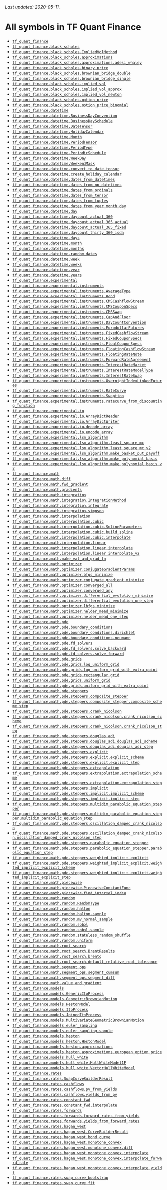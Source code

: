 <!--
This file is generated by a tool. Do not edit directly.
For open-source contributions the docs will be updated automatically.
-->

*Last updated: 2020-05-11.*
# All symbols in TF Quant Finance

*  <a href="./tf_quant_finance.md"><code>tf_quant_finance</code></a>
*  <a href="./tf_quant_finance/black_scholes.md"><code>tf_quant_finance.black_scholes</code></a>
*  <a href="./tf_quant_finance/black_scholes/ImpliedVolMethod.md"><code>tf_quant_finance.black_scholes.ImpliedVolMethod</code></a>
*  <a href="./tf_quant_finance/black_scholes/approximations.md"><code>tf_quant_finance.black_scholes.approximations</code></a>
*  <a href="./tf_quant_finance/black_scholes/approximations/adesi_whaley.md"><code>tf_quant_finance.black_scholes.approximations.adesi_whaley</code></a>
*  <a href="./tf_quant_finance/black_scholes/binary_price.md"><code>tf_quant_finance.black_scholes.binary_price</code></a>
*  <a href="./tf_quant_finance/black_scholes/brownian_bridge_double.md"><code>tf_quant_finance.black_scholes.brownian_bridge_double</code></a>
*  <a href="./tf_quant_finance/black_scholes/brownian_bridge_single.md"><code>tf_quant_finance.black_scholes.brownian_bridge_single</code></a>
*  <a href="./tf_quant_finance/black_scholes/implied_vol.md"><code>tf_quant_finance.black_scholes.implied_vol</code></a>
*  <a href="./tf_quant_finance/black_scholes/implied_vol_approx.md"><code>tf_quant_finance.black_scholes.implied_vol_approx</code></a>
*  <a href="./tf_quant_finance/black_scholes/implied_vol_newton.md"><code>tf_quant_finance.black_scholes.implied_vol_newton</code></a>
*  <a href="./tf_quant_finance/black_scholes/option_price.md"><code>tf_quant_finance.black_scholes.option_price</code></a>
*  <a href="./tf_quant_finance/black_scholes/option_price_binomial.md"><code>tf_quant_finance.black_scholes.option_price_binomial</code></a>
*  <a href="./tf_quant_finance/datetime.md"><code>tf_quant_finance.datetime</code></a>
*  <a href="./tf_quant_finance/datetime/BusinessDayConvention.md"><code>tf_quant_finance.datetime.BusinessDayConvention</code></a>
*  <a href="./tf_quant_finance/datetime/BusinessDaySchedule.md"><code>tf_quant_finance.datetime.BusinessDaySchedule</code></a>
*  <a href="./tf_quant_finance/datetime/DateTensor.md"><code>tf_quant_finance.datetime.DateTensor</code></a>
*  <a href="./tf_quant_finance/datetime/HolidayCalendar.md"><code>tf_quant_finance.datetime.HolidayCalendar</code></a>
*  <a href="./tf_quant_finance/datetime/Month.md"><code>tf_quant_finance.datetime.Month</code></a>
*  <a href="./tf_quant_finance/datetime/PeriodTensor.md"><code>tf_quant_finance.datetime.PeriodTensor</code></a>
*  <a href="./tf_quant_finance/datetime/PeriodType.md"><code>tf_quant_finance.datetime.PeriodType</code></a>
*  <a href="./tf_quant_finance/datetime/PeriodicSchedule.md"><code>tf_quant_finance.datetime.PeriodicSchedule</code></a>
*  <a href="./tf_quant_finance/datetime/WeekDay.md"><code>tf_quant_finance.datetime.WeekDay</code></a>
*  <a href="./tf_quant_finance/datetime/WeekendMask.md"><code>tf_quant_finance.datetime.WeekendMask</code></a>
*  <a href="./tf_quant_finance/datetime/convert_to_date_tensor.md"><code>tf_quant_finance.datetime.convert_to_date_tensor</code></a>
*  <a href="./tf_quant_finance/datetime/create_holiday_calendar.md"><code>tf_quant_finance.datetime.create_holiday_calendar</code></a>
*  <a href="./tf_quant_finance/datetime/dates_from_datetimes.md"><code>tf_quant_finance.datetime.dates_from_datetimes</code></a>
*  <a href="./tf_quant_finance/datetime/dates_from_np_datetimes.md"><code>tf_quant_finance.datetime.dates_from_np_datetimes</code></a>
*  <a href="./tf_quant_finance/datetime/dates_from_ordinals.md"><code>tf_quant_finance.datetime.dates_from_ordinals</code></a>
*  <a href="./tf_quant_finance/datetime/dates_from_tensor.md"><code>tf_quant_finance.datetime.dates_from_tensor</code></a>
*  <a href="./tf_quant_finance/datetime/dates_from_tuples.md"><code>tf_quant_finance.datetime.dates_from_tuples</code></a>
*  <a href="./tf_quant_finance/datetime/dates_from_year_month_day.md"><code>tf_quant_finance.datetime.dates_from_year_month_day</code></a>
*  <a href="./tf_quant_finance/datetime/day.md"><code>tf_quant_finance.datetime.day</code></a>
*  <a href="./tf_quant_finance/datetime/daycount_actual_360.md"><code>tf_quant_finance.datetime.daycount_actual_360</code></a>
*  <a href="./tf_quant_finance/datetime/daycount_actual_365_actual.md"><code>tf_quant_finance.datetime.daycount_actual_365_actual</code></a>
*  <a href="./tf_quant_finance/datetime/daycount_actual_365_fixed.md"><code>tf_quant_finance.datetime.daycount_actual_365_fixed</code></a>
*  <a href="./tf_quant_finance/datetime/daycount_thirty_360_isda.md"><code>tf_quant_finance.datetime.daycount_thirty_360_isda</code></a>
*  <a href="./tf_quant_finance/datetime/days.md"><code>tf_quant_finance.datetime.days</code></a>
*  <a href="./tf_quant_finance/datetime/month.md"><code>tf_quant_finance.datetime.month</code></a>
*  <a href="./tf_quant_finance/datetime/months.md"><code>tf_quant_finance.datetime.months</code></a>
*  <a href="./tf_quant_finance/datetime/random_dates.md"><code>tf_quant_finance.datetime.random_dates</code></a>
*  <a href="./tf_quant_finance/datetime/week.md"><code>tf_quant_finance.datetime.week</code></a>
*  <a href="./tf_quant_finance/datetime/weeks.md"><code>tf_quant_finance.datetime.weeks</code></a>
*  <a href="./tf_quant_finance/datetime/year.md"><code>tf_quant_finance.datetime.year</code></a>
*  <a href="./tf_quant_finance/datetime/years.md"><code>tf_quant_finance.datetime.years</code></a>
*  <a href="./tf_quant_finance/experimental.md"><code>tf_quant_finance.experimental</code></a>
*  <a href="./tf_quant_finance/experimental/instruments.md"><code>tf_quant_finance.experimental.instruments</code></a>
*  <a href="./tf_quant_finance/experimental/instruments/AverageType.md"><code>tf_quant_finance.experimental.instruments.AverageType</code></a>
*  <a href="./tf_quant_finance/experimental/instruments/Bond.md"><code>tf_quant_finance.experimental.instruments.Bond</code></a>
*  <a href="./tf_quant_finance/experimental/instruments/CMSCashflowStream.md"><code>tf_quant_finance.experimental.instruments.CMSCashflowStream</code></a>
*  <a href="./tf_quant_finance/experimental/instruments/CMSCouponSpecs.md"><code>tf_quant_finance.experimental.instruments.CMSCouponSpecs</code></a>
*  <a href="./tf_quant_finance/experimental/instruments/CMSSwap.md"><code>tf_quant_finance.experimental.instruments.CMSSwap</code></a>
*  <a href="./tf_quant_finance/experimental/instruments/CapAndFloor.md"><code>tf_quant_finance.experimental.instruments.CapAndFloor</code></a>
*  <a href="./tf_quant_finance/experimental/instruments/DayCountConvention.md"><code>tf_quant_finance.experimental.instruments.DayCountConvention</code></a>
*  <a href="./tf_quant_finance/experimental/instruments/EurodollarFutures.md"><code>tf_quant_finance.experimental.instruments.EurodollarFutures</code></a>
*  <a href="./tf_quant_finance/experimental/instruments/FixedCashflowStream.md"><code>tf_quant_finance.experimental.instruments.FixedCashflowStream</code></a>
*  <a href="./tf_quant_finance/experimental/instruments/FixedCouponSpecs.md"><code>tf_quant_finance.experimental.instruments.FixedCouponSpecs</code></a>
*  <a href="./tf_quant_finance/experimental/instruments/FloatCouponSpecs.md"><code>tf_quant_finance.experimental.instruments.FloatCouponSpecs</code></a>
*  <a href="./tf_quant_finance/experimental/instruments/FloatingCashflowStream.md"><code>tf_quant_finance.experimental.instruments.FloatingCashflowStream</code></a>
*  <a href="./tf_quant_finance/experimental/instruments/FloatingRateNote.md"><code>tf_quant_finance.experimental.instruments.FloatingRateNote</code></a>
*  <a href="./tf_quant_finance/experimental/instruments/ForwardRateAgreement.md"><code>tf_quant_finance.experimental.instruments.ForwardRateAgreement</code></a>
*  <a href="./tf_quant_finance/experimental/instruments/InterestRateMarket.md"><code>tf_quant_finance.experimental.instruments.InterestRateMarket</code></a>
*  <a href="./tf_quant_finance/experimental/instruments/InterestRateModelType.md"><code>tf_quant_finance.experimental.instruments.InterestRateModelType</code></a>
*  <a href="./tf_quant_finance/experimental/instruments/InterestRateSwap.md"><code>tf_quant_finance.experimental.instruments.InterestRateSwap</code></a>
*  <a href="./tf_quant_finance/experimental/instruments/OvernightIndexLinkedFutures.md"><code>tf_quant_finance.experimental.instruments.OvernightIndexLinkedFutures</code></a>
*  <a href="./tf_quant_finance/experimental/instruments/RateCurve.md"><code>tf_quant_finance.experimental.instruments.RateCurve</code></a>
*  <a href="./tf_quant_finance/experimental/instruments/Swaption.md"><code>tf_quant_finance.experimental.instruments.Swaption</code></a>
*  <a href="./tf_quant_finance/experimental/instruments/ratecurve_from_discounting_function.md"><code>tf_quant_finance.experimental.instruments.ratecurve_from_discounting_function</code></a>
*  <a href="./tf_quant_finance/experimental/io.md"><code>tf_quant_finance.experimental.io</code></a>
*  <a href="./tf_quant_finance/experimental/io/ArrayDictReader.md"><code>tf_quant_finance.experimental.io.ArrayDictReader</code></a>
*  <a href="./tf_quant_finance/experimental/io/ArrayDictWriter.md"><code>tf_quant_finance.experimental.io.ArrayDictWriter</code></a>
*  <a href="./tf_quant_finance/experimental/io/decode_array.md"><code>tf_quant_finance.experimental.io.decode_array</code></a>
*  <a href="./tf_quant_finance/experimental/io/encode_array.md"><code>tf_quant_finance.experimental.io.encode_array</code></a>
*  <a href="./tf_quant_finance/experimental/lsm_algorithm.md"><code>tf_quant_finance.experimental.lsm_algorithm</code></a>
*  <a href="./tf_quant_finance/experimental/lsm_algorithm/least_square_mc.md"><code>tf_quant_finance.experimental.lsm_algorithm.least_square_mc</code></a>
*  <a href="./tf_quant_finance/experimental/lsm_algorithm/least_square_mc_v2.md"><code>tf_quant_finance.experimental.lsm_algorithm.least_square_mc_v2</code></a>
*  <a href="./tf_quant_finance/experimental/lsm_algorithm/make_basket_put_payoff.md"><code>tf_quant_finance.experimental.lsm_algorithm.make_basket_put_payoff</code></a>
*  <a href="./tf_quant_finance/experimental/lsm_algorithm/make_polynomial_basis.md"><code>tf_quant_finance.experimental.lsm_algorithm.make_polynomial_basis</code></a>
*  <a href="./tf_quant_finance/experimental/lsm_algorithm/make_polynomial_basis_v2.md"><code>tf_quant_finance.experimental.lsm_algorithm.make_polynomial_basis_v2</code></a>
*  <a href="./tf_quant_finance/math.md"><code>tf_quant_finance.math</code></a>
*  <a href="./tf_quant_finance/math/diff.md"><code>tf_quant_finance.math.diff</code></a>
*  <a href="./tf_quant_finance/math/fwd_gradient.md"><code>tf_quant_finance.math.fwd_gradient</code></a>
*  <a href="./tf_quant_finance/math/gradients.md"><code>tf_quant_finance.math.gradients</code></a>
*  <a href="./tf_quant_finance/math/integration.md"><code>tf_quant_finance.math.integration</code></a>
*  <a href="./tf_quant_finance/math/integration/IntegrationMethod.md"><code>tf_quant_finance.math.integration.IntegrationMethod</code></a>
*  <a href="./tf_quant_finance/math/integration/integrate.md"><code>tf_quant_finance.math.integration.integrate</code></a>
*  <a href="./tf_quant_finance/math/integration/simpson.md"><code>tf_quant_finance.math.integration.simpson</code></a>
*  <a href="./tf_quant_finance/math/interpolation.md"><code>tf_quant_finance.math.interpolation</code></a>
*  <a href="./tf_quant_finance/math/interpolation/cubic.md"><code>tf_quant_finance.math.interpolation.cubic</code></a>
*  <a href="./tf_quant_finance/math/interpolation/cubic/SplineParameters.md"><code>tf_quant_finance.math.interpolation.cubic.SplineParameters</code></a>
*  <a href="./tf_quant_finance/math/interpolation/cubic/build_spline.md"><code>tf_quant_finance.math.interpolation.cubic.build_spline</code></a>
*  <a href="./tf_quant_finance/math/interpolation/cubic/interpolate.md"><code>tf_quant_finance.math.interpolation.cubic.interpolate</code></a>
*  <a href="./tf_quant_finance/math/interpolation/linear.md"><code>tf_quant_finance.math.interpolation.linear</code></a>
*  <a href="./tf_quant_finance/math/interpolation/linear/interpolate.md"><code>tf_quant_finance.math.interpolation.linear.interpolate</code></a>
*  <a href="./tf_quant_finance/math/interpolation/linear/interpolate_v2.md"><code>tf_quant_finance.math.interpolation.linear.interpolate_v2</code></a>
*  <a href="./tf_quant_finance/math/make_val_and_grad_fn.md"><code>tf_quant_finance.math.make_val_and_grad_fn</code></a>
*  <a href="./tf_quant_finance/math/optimizer.md"><code>tf_quant_finance.math.optimizer</code></a>
*  <a href="./tf_quant_finance/math/optimizer/ConjugateGradientParams.md"><code>tf_quant_finance.math.optimizer.ConjugateGradientParams</code></a>
*  <a href="./tf_quant_finance/math/optimizer/bfgs_minimize.md"><code>tf_quant_finance.math.optimizer.bfgs_minimize</code></a>
*  <a href="./tf_quant_finance/math/optimizer/conjugate_gradient_minimize.md"><code>tf_quant_finance.math.optimizer.conjugate_gradient_minimize</code></a>
*  <a href="./tf_quant_finance/math/optimizer/converged_all.md"><code>tf_quant_finance.math.optimizer.converged_all</code></a>
*  <a href="./tf_quant_finance/math/optimizer/converged_any.md"><code>tf_quant_finance.math.optimizer.converged_any</code></a>
*  <a href="./tf_quant_finance/math/optimizer/differential_evolution_minimize.md"><code>tf_quant_finance.math.optimizer.differential_evolution_minimize</code></a>
*  <a href="./tf_quant_finance/math/optimizer/differential_evolution_one_step.md"><code>tf_quant_finance.math.optimizer.differential_evolution_one_step</code></a>
*  <a href="./tf_quant_finance/math/optimizer/lbfgs_minimize.md"><code>tf_quant_finance.math.optimizer.lbfgs_minimize</code></a>
*  <a href="./tf_quant_finance/math/optimizer/nelder_mead_minimize.md"><code>tf_quant_finance.math.optimizer.nelder_mead_minimize</code></a>
*  <a href="./tf_quant_finance/math/optimizer/nelder_mead_one_step.md"><code>tf_quant_finance.math.optimizer.nelder_mead_one_step</code></a>
*  <a href="./tf_quant_finance/math/pde.md"><code>tf_quant_finance.math.pde</code></a>
*  <a href="./tf_quant_finance/math/pde/boundary_conditions.md"><code>tf_quant_finance.math.pde.boundary_conditions</code></a>
*  <a href="./tf_quant_finance/math/pde/boundary_conditions/dirichlet.md"><code>tf_quant_finance.math.pde.boundary_conditions.dirichlet</code></a>
*  <a href="./tf_quant_finance/math/pde/boundary_conditions/neumann.md"><code>tf_quant_finance.math.pde.boundary_conditions.neumann</code></a>
*  <a href="./tf_quant_finance/math/pde/fd_solvers.md"><code>tf_quant_finance.math.pde.fd_solvers</code></a>
*  <a href="./tf_quant_finance/math/pde/fd_solvers/solve_backward.md"><code>tf_quant_finance.math.pde.fd_solvers.solve_backward</code></a>
*  <a href="./tf_quant_finance/math/pde/fd_solvers/solve_forward.md"><code>tf_quant_finance.math.pde.fd_solvers.solve_forward</code></a>
*  <a href="./tf_quant_finance/math/pde/grids.md"><code>tf_quant_finance.math.pde.grids</code></a>
*  <a href="./tf_quant_finance/math/pde/grids/log_uniform_grid.md"><code>tf_quant_finance.math.pde.grids.log_uniform_grid</code></a>
*  <a href="./tf_quant_finance/math/pde/grids/log_uniform_grid_with_extra_point.md"><code>tf_quant_finance.math.pde.grids.log_uniform_grid_with_extra_point</code></a>
*  <a href="./tf_quant_finance/math/pde/grids/rectangular_grid.md"><code>tf_quant_finance.math.pde.grids.rectangular_grid</code></a>
*  <a href="./tf_quant_finance/math/pde/grids/uniform_grid.md"><code>tf_quant_finance.math.pde.grids.uniform_grid</code></a>
*  <a href="./tf_quant_finance/math/pde/grids/uniform_grid_with_extra_point.md"><code>tf_quant_finance.math.pde.grids.uniform_grid_with_extra_point</code></a>
*  <a href="./tf_quant_finance/math/pde/steppers.md"><code>tf_quant_finance.math.pde.steppers</code></a>
*  <a href="./tf_quant_finance/math/pde/steppers/composite_stepper.md"><code>tf_quant_finance.math.pde.steppers.composite_stepper</code></a>
*  <a href="./tf_quant_finance/math/pde/steppers/composite_stepper/composite_scheme_step.md"><code>tf_quant_finance.math.pde.steppers.composite_stepper.composite_scheme_step</code></a>
*  <a href="./tf_quant_finance/math/pde/steppers/crank_nicolson.md"><code>tf_quant_finance.math.pde.steppers.crank_nicolson</code></a>
*  <a href="./tf_quant_finance/math/pde/steppers/crank_nicolson/crank_nicolson_scheme.md"><code>tf_quant_finance.math.pde.steppers.crank_nicolson.crank_nicolson_scheme</code></a>
*  <a href="./tf_quant_finance/math/pde/steppers/crank_nicolson/crank_nicolson_step.md"><code>tf_quant_finance.math.pde.steppers.crank_nicolson.crank_nicolson_step</code></a>
*  <a href="./tf_quant_finance/math/pde/steppers/douglas_adi.md"><code>tf_quant_finance.math.pde.steppers.douglas_adi</code></a>
*  <a href="./tf_quant_finance/math/pde/steppers/douglas_adi/douglas_adi_scheme.md"><code>tf_quant_finance.math.pde.steppers.douglas_adi.douglas_adi_scheme</code></a>
*  <a href="./tf_quant_finance/math/pde/steppers/douglas_adi/douglas_adi_step.md"><code>tf_quant_finance.math.pde.steppers.douglas_adi.douglas_adi_step</code></a>
*  <a href="./tf_quant_finance/math/pde/steppers/explicit.md"><code>tf_quant_finance.math.pde.steppers.explicit</code></a>
*  <a href="./tf_quant_finance/math/pde/steppers/explicit/explicit_scheme.md"><code>tf_quant_finance.math.pde.steppers.explicit.explicit_scheme</code></a>
*  <a href="./tf_quant_finance/math/pde/steppers/explicit/explicit_step.md"><code>tf_quant_finance.math.pde.steppers.explicit.explicit_step</code></a>
*  <a href="./tf_quant_finance/math/pde/steppers/extrapolation.md"><code>tf_quant_finance.math.pde.steppers.extrapolation</code></a>
*  <a href="./tf_quant_finance/math/pde/steppers/extrapolation/extrapolation_scheme.md"><code>tf_quant_finance.math.pde.steppers.extrapolation.extrapolation_scheme</code></a>
*  <a href="./tf_quant_finance/math/pde/steppers/extrapolation/extrapolation_step.md"><code>tf_quant_finance.math.pde.steppers.extrapolation.extrapolation_step</code></a>
*  <a href="./tf_quant_finance/math/pde/steppers/implicit.md"><code>tf_quant_finance.math.pde.steppers.implicit</code></a>
*  <a href="./tf_quant_finance/math/pde/steppers/implicit/implicit_scheme.md"><code>tf_quant_finance.math.pde.steppers.implicit.implicit_scheme</code></a>
*  <a href="./tf_quant_finance/math/pde/steppers/implicit/implicit_step.md"><code>tf_quant_finance.math.pde.steppers.implicit.implicit_step</code></a>
*  <a href="./tf_quant_finance/math/pde/steppers/multidim_parabolic_equation_stepper.md"><code>tf_quant_finance.math.pde.steppers.multidim_parabolic_equation_stepper</code></a>
*  <a href="./tf_quant_finance/math/pde/steppers/multidim_parabolic_equation_stepper/multidim_parabolic_equation_step.md"><code>tf_quant_finance.math.pde.steppers.multidim_parabolic_equation_stepper.multidim_parabolic_equation_step</code></a>
*  <a href="./tf_quant_finance/math/pde/steppers/oscillation_damped_crank_nicolson.md"><code>tf_quant_finance.math.pde.steppers.oscillation_damped_crank_nicolson</code></a>
*  <a href="./tf_quant_finance/math/pde/steppers/oscillation_damped_crank_nicolson/oscillation_damped_crank_nicolson_step.md"><code>tf_quant_finance.math.pde.steppers.oscillation_damped_crank_nicolson.oscillation_damped_crank_nicolson_step</code></a>
*  <a href="./tf_quant_finance/math/pde/steppers/parabolic_equation_stepper.md"><code>tf_quant_finance.math.pde.steppers.parabolic_equation_stepper</code></a>
*  <a href="./tf_quant_finance/math/pde/steppers/parabolic_equation_stepper/parabolic_equation_step.md"><code>tf_quant_finance.math.pde.steppers.parabolic_equation_stepper.parabolic_equation_step</code></a>
*  <a href="./tf_quant_finance/math/pde/steppers/weighted_implicit_explicit.md"><code>tf_quant_finance.math.pde.steppers.weighted_implicit_explicit</code></a>
*  <a href="./tf_quant_finance/math/pde/steppers/weighted_implicit_explicit/weighted_implicit_explicit_scheme.md"><code>tf_quant_finance.math.pde.steppers.weighted_implicit_explicit.weighted_implicit_explicit_scheme</code></a>
*  <a href="./tf_quant_finance/math/pde/steppers/weighted_implicit_explicit/weighted_implicit_explicit_step.md"><code>tf_quant_finance.math.pde.steppers.weighted_implicit_explicit.weighted_implicit_explicit_step</code></a>
*  <a href="./tf_quant_finance/math/piecewise.md"><code>tf_quant_finance.math.piecewise</code></a>
*  <a href="./tf_quant_finance/math/piecewise/PiecewiseConstantFunc.md"><code>tf_quant_finance.math.piecewise.PiecewiseConstantFunc</code></a>
*  <a href="./tf_quant_finance/math/piecewise/find_interval_index.md"><code>tf_quant_finance.math.piecewise.find_interval_index</code></a>
*  <a href="./tf_quant_finance/math/random.md"><code>tf_quant_finance.math.random</code></a>
*  <a href="./tf_quant_finance/math/random/RandomType.md"><code>tf_quant_finance.math.random.RandomType</code></a>
*  <a href="./tf_quant_finance/math/random/halton.md"><code>tf_quant_finance.math.random.halton</code></a>
*  <a href="./tf_quant_finance/math/random/halton/sample.md"><code>tf_quant_finance.math.random.halton.sample</code></a>
*  <a href="./tf_quant_finance/math/random/mv_normal_sample.md"><code>tf_quant_finance.math.random.mv_normal_sample</code></a>
*  <a href="./tf_quant_finance/math/random/sobol.md"><code>tf_quant_finance.math.random.sobol</code></a>
*  <a href="./tf_quant_finance/math/random/sobol/sample.md"><code>tf_quant_finance.math.random.sobol.sample</code></a>
*  <a href="./tf_quant_finance/math/random/stateless_random_shuffle.md"><code>tf_quant_finance.math.random.stateless_random_shuffle</code></a>
*  <a href="./tf_quant_finance/math/random/uniform.md"><code>tf_quant_finance.math.random.uniform</code></a>
*  <a href="./tf_quant_finance/math/root_search.md"><code>tf_quant_finance.math.root_search</code></a>
*  <a href="./tf_quant_finance/math/root_search/BrentResults.md"><code>tf_quant_finance.math.root_search.BrentResults</code></a>
*  <a href="./tf_quant_finance/math/root_search/brentq.md"><code>tf_quant_finance.math.root_search.brentq</code></a>
*  <a href="./tf_quant_finance/math/root_search/default_relative_root_tolerance.md"><code>tf_quant_finance.math.root_search.default_relative_root_tolerance</code></a>
*  <a href="./tf_quant_finance/math/segment_ops.md"><code>tf_quant_finance.math.segment_ops</code></a>
*  <a href="./tf_quant_finance/math/segment_ops/segment_cumsum.md"><code>tf_quant_finance.math.segment_ops.segment_cumsum</code></a>
*  <a href="./tf_quant_finance/math/segment_ops/segment_diff.md"><code>tf_quant_finance.math.segment_ops.segment_diff</code></a>
*  <a href="./tf_quant_finance/math/value_and_gradient.md"><code>tf_quant_finance.math.value_and_gradient</code></a>
*  <a href="./tf_quant_finance/models.md"><code>tf_quant_finance.models</code></a>
*  <a href="./tf_quant_finance/models/GenericItoProcess.md"><code>tf_quant_finance.models.GenericItoProcess</code></a>
*  <a href="./tf_quant_finance/models/GeometricBrownianMotion.md"><code>tf_quant_finance.models.GeometricBrownianMotion</code></a>
*  <a href="./tf_quant_finance/models/HestonModel.md"><code>tf_quant_finance.models.HestonModel</code></a>
*  <a href="./tf_quant_finance/models/ItoProcess.md"><code>tf_quant_finance.models.ItoProcess</code></a>
*  <a href="./tf_quant_finance/models/JoinedItoProcess.md"><code>tf_quant_finance.models.JoinedItoProcess</code></a>
*  <a href="./tf_quant_finance/models/MultivariateGeometricBrownianMotion.md"><code>tf_quant_finance.models.MultivariateGeometricBrownianMotion</code></a>
*  <a href="./tf_quant_finance/models/euler_sampling.md"><code>tf_quant_finance.models.euler_sampling</code></a>
*  <a href="./tf_quant_finance/models/euler_sampling/sample.md"><code>tf_quant_finance.models.euler_sampling.sample</code></a>
*  <a href="./tf_quant_finance/models/heston.md"><code>tf_quant_finance.models.heston</code></a>
*  <a href="./tf_quant_finance/models/HestonModel.md"><code>tf_quant_finance.models.heston.HestonModel</code></a>
*  <a href="./tf_quant_finance/models/heston/approximations.md"><code>tf_quant_finance.models.heston.approximations</code></a>
*  <a href="./tf_quant_finance/models/heston/approximations/european_option_price.md"><code>tf_quant_finance.models.heston.approximations.european_option_price</code></a>
*  <a href="./tf_quant_finance/models/hull_white.md"><code>tf_quant_finance.models.hull_white</code></a>
*  <a href="./tf_quant_finance/models/hull_white/HullWhiteModel1F.md"><code>tf_quant_finance.models.hull_white.HullWhiteModel1F</code></a>
*  <a href="./tf_quant_finance/models/hull_white/VectorHullWhiteModel.md"><code>tf_quant_finance.models.hull_white.VectorHullWhiteModel</code></a>
*  <a href="./tf_quant_finance/rates.md"><code>tf_quant_finance.rates</code></a>
*  <a href="./tf_quant_finance/rates/SwapCurveBuilderResult.md"><code>tf_quant_finance.rates.SwapCurveBuilderResult</code></a>
*  <a href="./tf_quant_finance/rates/cashflows.md"><code>tf_quant_finance.rates.cashflows</code></a>
*  <a href="./tf_quant_finance/rates/cashflows/pv_from_yields.md"><code>tf_quant_finance.rates.cashflows.pv_from_yields</code></a>
*  <a href="./tf_quant_finance/rates/cashflows/yields_from_pv.md"><code>tf_quant_finance.rates.cashflows.yields_from_pv</code></a>
*  <a href="./tf_quant_finance/rates/constant_fwd.md"><code>tf_quant_finance.rates.constant_fwd</code></a>
*  <a href="./tf_quant_finance/rates/constant_fwd/interpolate.md"><code>tf_quant_finance.rates.constant_fwd.interpolate</code></a>
*  <a href="./tf_quant_finance/rates/forwards.md"><code>tf_quant_finance.rates.forwards</code></a>
*  <a href="./tf_quant_finance/rates/forwards/forward_rates_from_yields.md"><code>tf_quant_finance.rates.forwards.forward_rates_from_yields</code></a>
*  <a href="./tf_quant_finance/rates/forwards/yields_from_forward_rates.md"><code>tf_quant_finance.rates.forwards.yields_from_forward_rates</code></a>
*  <a href="./tf_quant_finance/rates/hagan_west.md"><code>tf_quant_finance.rates.hagan_west</code></a>
*  <a href="./tf_quant_finance/rates/hagan_west/CurveBuilderResult.md"><code>tf_quant_finance.rates.hagan_west.CurveBuilderResult</code></a>
*  <a href="./tf_quant_finance/rates/hagan_west/bond_curve.md"><code>tf_quant_finance.rates.hagan_west.bond_curve</code></a>
*  <a href="./tf_quant_finance/rates/hagan_west/monotone_convex.md"><code>tf_quant_finance.rates.hagan_west.monotone_convex</code></a>
*  <a href="./tf_quant_finance/math/diff.md"><code>tf_quant_finance.rates.hagan_west.monotone_convex.diff</code></a>
*  <a href="./tf_quant_finance/rates/hagan_west/monotone_convex/interpolate.md"><code>tf_quant_finance.rates.hagan_west.monotone_convex.interpolate</code></a>
*  <a href="./tf_quant_finance/rates/hagan_west/monotone_convex/interpolate_forward_rate.md"><code>tf_quant_finance.rates.hagan_west.monotone_convex.interpolate_forward_rate</code></a>
*  <a href="./tf_quant_finance/rates/hagan_west/monotone_convex/interpolate_yields.md"><code>tf_quant_finance.rates.hagan_west.monotone_convex.interpolate_yields</code></a>
*  <a href="./tf_quant_finance/rates/swap_curve_bootstrap.md"><code>tf_quant_finance.rates.swap_curve_bootstrap</code></a>
*  <a href="./tf_quant_finance/rates/swap_curve_fit.md"><code>tf_quant_finance.rates.swap_curve_fit</code></a>